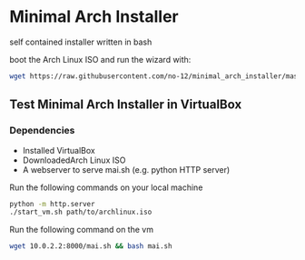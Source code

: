 # Minimal Arch Installer

self contained installer written in bash

boot the Arch Linux ISO and run the wizard with:
```bash
wget https://raw.githubusercontent.com/no-12/minimal_arch_installer/master/mai.sh && bash mai.sh
```

## Test Minimal Arch Installer in VirtualBox
### Dependencies
* Installed VirtualBox
* DownloadedArch Linux ISO
* A webserver to serve mai.sh (e.g. python HTTP server)

Run the following commands on your local machine
```bash
python -m http.server
./start_vm.sh path/to/archlinux.iso
```
Run the following command on the vm
```bash
wget 10.0.2.2:8000/mai.sh && bash mai.sh
```
